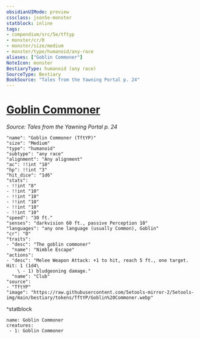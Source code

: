 ```yaml
---
obsidianUIMode: preview
cssclass: json5e-monster
statblock: inline
tags:
- compendium/src/5e/tftyp
- monster/cr/0
- monster/size/medium
- monster/type/humanoid/any-race
aliases: ["Goblin Commoner"]
NoteIcon: monster
BestiaryType: humanoid (any race)
SourceType: Bestiary
BookSource: "Tales from the Yawning Portal p. 24"
---
```

# [Goblin Commoner](2-Mechanics/CLI/bestiary/humanoid/goblin-commoner-tftyp.md)
*Source: Tales from the Yawning Portal p. 24*  

```statblock
"name": "Goblin Commoner (TftYP)"
"size": "Medium"
"type": "humanoid"
"subtype": "any race"
"alignment": "Any alignment"
"ac": !!int "10"
"hp": !!int "3"
"hit_dice": "1d6"
"stats":
- !!int "8"
- !!int "10"
- !!int "10"
- !!int "10"
- !!int "10"
- !!int "10"
"speed": "30 ft."
"senses": "darkvision 60 ft., passive Perception 10"
"languages": "any one language (usually Common), Goblin"
"cr": "0"
"traits":
- "desc": "The goblin commoner"
  "name": "Nimble Escape"
"actions":
- "desc": "Melee Weapon Attack: +1 to hit, reach 5 ft., one target. Hit: 1 (1d4\
    \ - 1) bludgeoning damage."
  "name": "Club"
"source":
- "TftYP"
"image": "https://raw.githubusercontent.com/5etools-mirror-2/5etools-img/main/bestiary/tokens/TftYP/Goblin%20Commoner.webp"
```
^statblock

```encounter-table
name: Goblin Commoner
creatures:
 - 1: Goblin Commoner
```